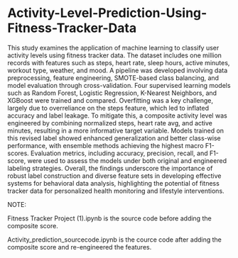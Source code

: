 # Activity-Level-Prediction-Using-Fitness-Tracker-Data
This study examines the application of machine learning to classify user activity levels using fitness tracker data. The dataset includes one million records with features such as steps, heart rate, sleep hours, active minutes, workout type, weather, and mood. A pipeline was developed
involving data preprocessing, feature engineering, SMOTE-based class balancing, and model evaluation through cross-validation. Four
supervised learning models such as Random Forest, Logistic Regression, K-Nearest Neighbors, and XGBoost were trained and compared. Overfitting
was a key challenge, largely due to overreliance on the steps feature, which led to inflated accuracy and label leakage. To mitigate
this, a composite activity level was engineered by combining normalized steps, heart rate avg, and active minutes, resulting in a
more informative target variable. Models trained on this revised label showed enhanced generalization and better class-wise performance, with
ensemble methods achieving the highest macro F1-scores. Evaluation metrics, including accuracy, precision, recall, and F1-score, were used to
assess the models under both original and engineered labeling strategies. Overall, the findings underscore the importance of robust label
construction and diverse feature sets in developing effective systems for behavioral data analysis, highlighting the potential of fitness tracker
data for personalized health monitoring and lifestyle interventions.

NOTE:

Fitness Tracker Project (1).ipynb is the source code before adding the composite score.

Activity_prediction_sourcecode.ipynb is the cource code after adding the composite score and re-engineered the features.
